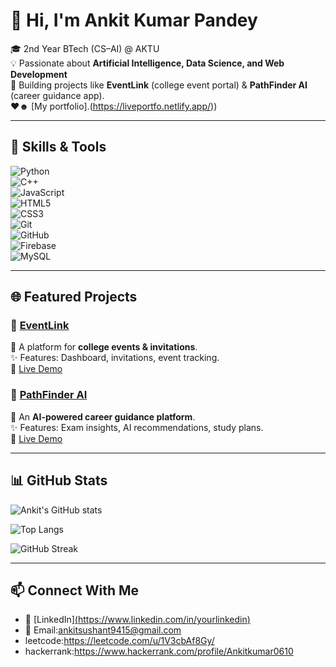 # 👋 Hi, I'm Ankit Kumar Pandey  

🎓 2nd Year BTech (CS–AI) @ AKTU  
💡 Passionate about **Artificial Intelligence, Data Science, and Web Development**  
📌 Building projects like **EventLink** (college event portal) & **PathFinder AI** (career guidance app).  
♥☻ [My portfolio].(https://liveportfo.netlify.app/))

---

## 🚀 Skills & Tools  
![Python](https://img.shields.io/badge/Python-3776AB?logo=python&logoColor=white)  
![C++](https://img.shields.io/badge/C++-00599C?logo=cplusplus&logoColor=white)  
![JavaScript](https://img.shields.io/badge/JavaScript-F7DF1E?logo=javascript&logoColor=black)  
![HTML5](https://img.shields.io/badge/HTML5-E34F26?logo=html5&logoColor=white)  
![CSS3](https://img.shields.io/badge/CSS3-1572B6?logo=css3&logoColor=white)  
![Git](https://img.shields.io/badge/Git-F05032?logo=git&logoColor=white)  
![GitHub](https://img.shields.io/badge/GitHub-181717?logo=github&logoColor=white)  
![Firebase](https://img.shields.io/badge/Firebase-FFCA28?logo=firebase&logoColor=black)  
![MySQL](https://img.shields.io/badge/MySQL-4479A1?logo=mysql&logoColor=white)  

---

## 🌐 Featured Projects  

### 🔹 [EventLink](https://github.com/ankitkumar06102005/eventlink)  
📌 A platform for **college events & invitations**.  
✨ Features: Dashboard, invitations, event tracking.  
🔗 [Live Demo](https://your-netlify-link.com)  

### 🔹 [PathFinder AI](https://github.com/ankitkumar06102005/pathfinder-ai)  
📌 An **AI-powered career guidance platform**.  
✨ Features: Exam insights, AI recommendations, study plans.  
🔗 [Live Demo](https://your-vercel-link.com)  

---

## 📊 GitHub Stats  

![Ankit's GitHub stats](https://github-readme-stats.vercel.app/api?username=ankitkumar06102005&show_icons=true&theme=radical)  

![Top Langs](https://github-readme-stats.vercel.app/api/top-langs/?username=ankitkumar06102005&layout=compact&theme=radical)  

![GitHub Streak](https://github-readme-streak-stats.herokuapp.com/?user=ankitkumar06102005&theme=radical)  

---

## 📫 Connect With Me  
- 💼 [LinkedIn][(https://www.linkedin.com/in/yourlinkedin)  ](https://www.linkedin.com/in/ankit-kumar-84550725b?utm_source=share&utm_campaign=share_via&utm_content=profile&utm_medium=ios_app)
- 📧 Email:ankitsushant9415@gmail.com
-  leetcode:https://leetcode.com/u/1V3cbAf8Gy/
-  hackerrank:https://www.hackerrank.com/profile/Ankitkumar0610


<!---
Ankitkumar06102005/Ankitkumar06102005 is a ✨ special ✨ repository because its `README.md` (this file) appears on your GitHub profile.
You can click the Preview link to take a look at your changes.
--->
